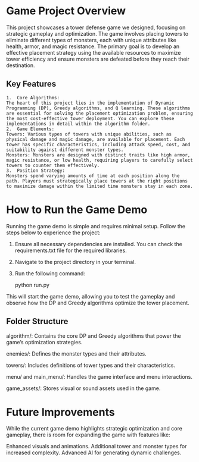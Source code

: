# Game Project Overview

This project showcases a tower defense game we designed, focusing on strategic gameplay and optimization. The game involves placing towers to eliminate different types of monsters, each with unique attributes like health, armor, and magic resistance. The primary goal is to develop an effective placement strategy using the available resources to maximize tower efficiency and ensure monsters are defeated before they reach their destination.

## Key Features

	1.	Core Algorithms:
	The heart of this project lies in the implementation of Dynamic Programming (DP), Greedy algorithms, and Q learning. These algorithms are essential for solving the placement optimization problem, ensuring the most cost-effective tower deployment. You can explore these implementations in detail within the algorithm folder.
	2.	Game Elements:
	Towers: Various types of towers with unique abilities, such as physical damage and magic damage, are available for placement. Each tower has specific characteristics, including attack speed, cost, and suitability against different monster types.
	Monsters: Monsters are designed with distinct traits like high armor, magic resistance, or low health, requiring players to carefully select towers to counter them effectively.
	3.	Position Strategy:
	Monsters spend varying amounts of time at each position along the path. Players must strategically place towers at the right positions to maximize damage within the limited time monsters stay in each zone.

# How to Run the Game Demo

Running the game demo is simple and requires minimal setup. Follow the steps below to experience the project:
1. Ensure all necessary dependencies are installed. You can check the requirements.txt file for the required libraries.
2. Navigate to the project directory in your terminal.
3. Run the following command:

   python run.py

This will start the game demo, allowing you to test the gameplay and observe how the DP and Greedy algorithms optimize the tower placement.

## Folder Structure

algorithm/: Contains the core DP and Greedy algorithms that power the game’s optimization strategies.

enemies/: Defines the monster types and their attributes.

towers/: Includes definitions of tower types and their characteristics.

menu/ and main_menu/: Handles the game interface and menu interactions.

game_assets/: Stores visual or sound assets used in the game.

# Future Improvements

While the current game demo highlights strategic optimization and core gameplay, there is room for expanding the game with features like:

Enhanced visuals and animations.
Additional tower and monster types for increased complexity.
Advanced AI for generating dynamic challenges.

